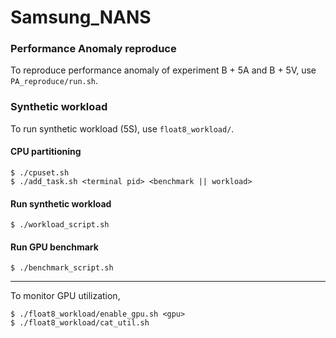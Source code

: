 # Samsung_NANS

### Performance Anomaly reproduce
To reproduce performance anomaly of experiment B + 5A and B + 5V, use `PA_reproduce/run.sh`.  

### Synthetic workload
To run synthetic workload (5S), use `float8_workload/`.  
#### CPU partitioning 
```
$ ./cpuset.sh
$ ./add_task.sh <terminal pid> <benchmark || workload>
```
#### Run synthetic workload
```
$ ./workload_script.sh
```
#### Run GPU benchmark
```
$ ./benchmark_script.sh
```
---
To monitor GPU utilization, 
```
$ ./float8_workload/enable_gpu.sh <gpu>
$ ./float8_workload/cat_util.sh
```
